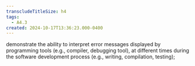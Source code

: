 ```yaml
---
transcludeTitleSize: h4
tags:
  - A4.3
created: 2024-10-17T13:36:23.000-0400
---
```

demonstrate the ability to interpret error messages displayed by programming tools (e.g., compiler, debugging tool), at different times during the software development process (e.g., writing, compilation, testing);